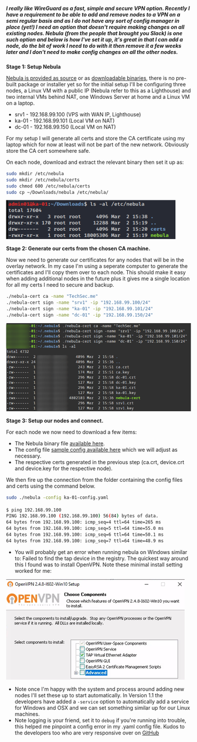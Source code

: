 <!--
.. title: setting up nebula overlay network
.. slug: setting-up-nebula-overlay-network
.. date: 2020-03-05 21:05:21 UTC
.. tags: sysadmin, vpn, nebula, networking
.. category: 
.. link: 
.. description: 
.. type: text
-->

##### I really like WireGuard as a fast, simple and secure VPN option.  Recently I have a requirement to be able to add and remove nodes to a VPN on a semi regular basis and as I do not have any sort of config manager in place (yet!) I need an option that doesn't require making changes on all existing nodes.  Nebula (from the people that brought you Slack) is one such option and below is how I've set it up, it's great in that I can add a node, do the bit of work I need to do with it then remove it a few weeks later and I don't need to make config changes on all the other nodes.

**Stage 1: Setup Nebula**

[Nebula is provided as source](https://github.com/slackhq/nebula "Nebula - GitHub Link") or as [downloadable binaries](https://github.com/slackhq/nebula/releases "Nebula - Binaries"), there is no pre-built package or installer yet so for the initial setup I'll be configuring three nodes, a Linux VM with a public IP (Nebula refer to this as a Lighthouse) and two internal VMs behind NAT, one Windows Server at home and a Linux VM on a laptop.

* srv1 - 192.168.99.100 (VPS with WAN IP, Lighthouse)
* ka-01 - 192.168.99.101 (Local VM on NAT)
* dc-01 - 192.168.99.150 (Local VM on NAT)

<!-- TEASER_END -->

For my setup I will generate all certs and store the CA certificate using my laptop which for now at least will not be part of the new network.  Obviously store the CA cert somewhere safe.

On each node, download and extract the relevant binary then set it up as:

```bash
sudo mkdir /etc/nebula
sudo mkdir /etc/nebula/certs
sudo chmod 600 /etc/nebula/certs
sudo cp ~/Downloads/nebula /etc/nebula/
```

![](neb01.png)

**Stage 2: Generate our certs from the chosen CA machine.**

Now we need to generate our certificates for any nodes that will be in the overlay network.  In my case I'm using a seperate computer to generate the certificates and I'll copy them over to each node.  This should make it easy when adding additional nodes in the future plus it gives me a single location for all my certs I need to secure and backup.

```bash
./nebula-cert ca -name "TechSec.me"
./nebula-cert sign -name "srv1" -ip "192.168.99.100/24"
./nebula-cert sign -name "ka-01" -ip "192.168.99.101/24"
./nebula-cert sign -name "dc-01" -ip "192.168.99.150/24"
```

![](neb02.png)

**Stage 3: Setup our nodes and connect.**

For each node we now need to download a few items:

- The Nebula binary file [available here](https://github.com/slackhq/nebula/releases "Nebula Binaries - GitHub").
- The config file [sample config available here](https://github.com/slackhq/nebula#5-configuration-files-for-each-host "Nebula Config File - GitHub") which we will adjust as necessary.
- The respective certs generated in the previous step (ca.crt, device.crt and device.key for the respective node).

We then fire up the connection from the folder containing the config files and certs using the command below.

```bash
sudo ./nebula -config ka-01-config.yaml

$ ping 192.168.99.100
PING 192.168.99.100 (192.168.99.100) 56(84) bytes of data.
64 bytes from 192.168.99.100: icmp_seq=4 ttl=64 time=265 ms
64 bytes from 192.168.99.100: icmp_seq=5 ttl=64 time=55.0 ms
64 bytes from 192.168.99.100: icmp_seq=6 ttl=64 time=50.1 ms
64 bytes from 192.168.99.100: icmp_seq=7 ttl=64 time=48.9 ms
```

* You will probably get an error when running nebula on Windows similar to: Failed to find the tap device in the registry.  The quickest way around this I found was to install OpenVPN.  Note these minimal install setting worked for me:

![](neb03.png)

* Note once I'm happy with the system and process around adding new nodes I'll set these up to start automatically.  In Version 1.1 the developers have added a ```-service``` option to automatically add a service for Windows and OSX and we can set something similar up for our Linux machines.
* Note logging is your friend, set it to ```debug``` if you're running into trouble, this helped me pinpoint a config error in my .yaml config file. Kudos to the developers too who are very responsive over on [GitHub](https://github.com/slackhq/nebula)


